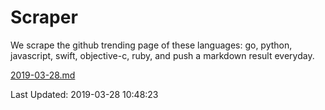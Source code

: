 # Scraper

We scrape the github trending page of these languages: go, python, javascript, swift, objective-c, ruby, and push a markdown result everyday.

[2019-03-28.md](https://github.com/henson/Scraper/blob/master/2019-03-28.md)

Last Updated: 2019-03-28 10:48:23